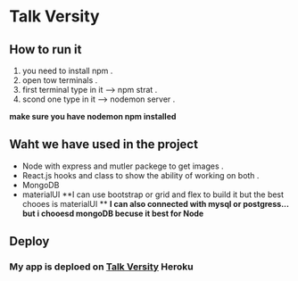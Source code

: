 # Talk Versity



## How to run it

1. you need to install npm .
1. open tow terminals .
1. first terminal type in it --> npm strat .
1. scond one type in it --> nodemon server .

**make sure you have nodemon npm installed**

## Waht we have used in the project

- Node with express and mutler packege to get images .
- React.js hooks and class to show the ability of working on both . 
- MongoDB
- materialUI 
**I can use bootstrap or grid and flex to build it but the best chooes is materialUI **
**I can also connected with mysql or postgress... but i chooesd mongoDB becuse it best for Node**

## Deploy

### My app is deploed on [Talk Versity](https://talkversity-app.herokuapp.com/) Heroku
